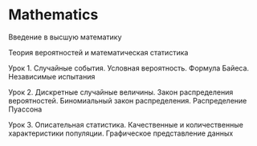 # Mathematics
Введение в высшую математику

Теория вероятностей и математическая статистика

Урок 1. Случайные события. Условная вероятность. Формула Байеса. Независимые испытания

Урок 2. Дискретные случайные величины. Закон распределения вероятностей. Биномиальный закон распределения. Распределение Пуассона

Урок 3. Описательная статистика. Качественные и количественные характеристики популяции. Графическое представление данных
